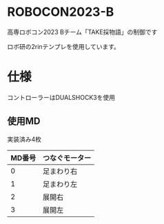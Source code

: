 # ROBOCON2023-B
高専ロボコン2023 Bチーム「TAKE採物語」の制御です

ロボ研の2rinテンプレを使用しています。


# 仕様

コントローラーはDUALSHOCK3を使用

## 使用MD
実装済み4枚

| MD番号 | つなぐモーター |
|------------|---------|
| 0   | 足まわり右   |
| 1   | 足まわり左   |
| 2       | 展開右     |
| 3       | 展開左     |